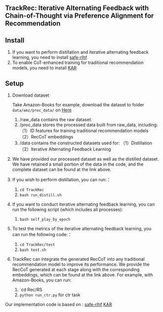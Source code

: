## TrackRec: Iterative Alternating Feedback with Chain-of-Thought via Preference Alignment for Recommendation

## Install
1. If you want to perform distillation and iterative alternating feedback learning, you need to install [safe-rlhf](https://github.com/PKU-Alignment/safe-rlhf)
2. To enable CoT-enhanced training for traditional recommendation models, you need to install [KAR](https://github.com/YunjiaXi/Open-World-Knowledge-Augmented-Recommendation/tree/main)

## Setup

1. Download dataset
   
   Take Amazon-Books for example, download the dataset to folder `data/amz/proc_data/` on [Here](https://drive.google.com/drive/folders/1OdL6JPq_UZUSCO3skAIX3NOxF81goB3F?usp=sharing)
   1. /raw_data contains the raw dataset.
   2. /proc_data stores the processed data built from raw_data, including:  
      （1）ID features for training traditional recommendation models  
      （2）RecCoT embeddings  
   3. /data contains the constructed datasets used for:
      （1）Distillation
      （2）Iterative Alternating Feedback Learning  
   
2. We have provided our processed dataset as well as the distilled dataset. We have retained a small portion of the data in the code, and the complete dataset can be found at the link above.

3. If you wish to perform distillation, you can run:：
   1. `cd TrackRec`
   2. `bash run_distill.sh`
   
4. If you want to conduct iterative alternating feedback learning, you can run the following script (which includes all processes):
   1. `bash self_play_by_epoch`

5. To test the metrics of the iterative alternating feedback learning, you can run the following code:：
   1. `cd TrackRec/test`
   2. `bash test.sh`

6. TrackRec can integrate the generated RecCoT into any traditional recommendation model to improve its performance. We provide the RecCoT generated at each stage along with the corresponding embeddings, which can be found at the link above.
   For example, with Amazon-Books, you can run:
   1. `cd Rec/RS
   2. `python run_ctr.py` for ctr task

Our implementation code is based on : 
[safe-rlhf](https://github.com/PKU-Alignment/safe-rlhf)
[KAR](https://github.com/YunjiaXi/Open-World-Knowledge-Augmented-Recommendation/tree/main)
